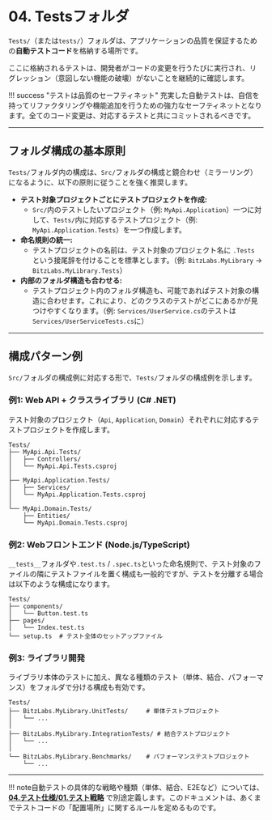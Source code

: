 # 04. Testsフォルダ

`Tests/`（または`tests/`）フォルダは、アプリケーションの品質を保証するための**自動テストコード**を格納する場所です。

ここに格納されるテストは、開発者がコードの変更を行うたびに実行され、リグレッション（意図しない機能の破壊）がないことを継続的に確認します。

!!! success
"テストは品質のセーフティネット" 充実した自動テストは、自信を持ってリファクタリングや機能追加を行うための強力なセーフティネットとなります。全てのコード変更は、対応するテストと共にコミットされるべきです。

---

## フォルダ構成の基本原則

`Tests/`フォルダ内の構成は、`Src/`フォルダの構成と鏡合わせ（ミラーリング）になるように、以下の原則に従うことを強く推奨します。

- **テスト対象プロジェクトごとにテストプロジェクトを作成:**
  - `Src/`内のテストしたいプロジェクト（例:
    `MyApi.Application`）一つに対して、`Tests/`内に対応するテストプロジェクト（例:
    `MyApi.Application.Tests`）を一つ作成します。
- **命名規則の統一:**
  - テストプロジェクトの名前は、テスト対象のプロジェクト名に `.Tests`
    という接尾辞を付けることを標準とします。（例: `BitzLabs.MyLibrary` →
    `BitzLabs.MyLibrary.Tests`）
- **内部のフォルダ構造も合わせる:**
  - テストプロジェクト内のフォルダ構造も、可能であればテスト対象の構造に合わせます。これにより、どのクラスのテストがどこにあるかが見つけやすくなります。（例:
    `Services/UserService.cs`のテストは`Services/UserServiceTests.cs`に）

---

## 構成パターン例

`Src/`フォルダの構成例に対応する形で、`Tests/`フォルダの構成例を示します。

### 例1: Web API + クラスライブラリ (C# .NET)

テスト対象のプロジェクト（`Api`, `Application`,
`Domain`）それぞれに対応するテストプロジェクトを作成します。

```
Tests/
├── MyApi.Api.Tests/
│   ├── Controllers/
│   └── MyApi.Api.Tests.csproj
│
├── MyApi.Application.Tests/
│   ├── Services/
│   └── MyApi.Application.Tests.csproj
│
└── MyApi.Domain.Tests/
    ├── Entities/
    └── MyApi.Domain.Tests.csproj
```

### 例2: Webフロントエンド (Node.js/TypeScript)

`__tests__`フォルダや`.test.ts` /
`.spec.ts`といった命名規則で、テスト対象のファイルの隣にテストファイルを置く構成も一般的ですが、テストを分離する場合は以下のような構成になります。

```
Tests/
├── components/
│   └── Button.test.ts
├── pages/
│   └── Index.test.ts
└── setup.ts  # テスト全体のセットアップファイル
```

### 例3: ライブラリ開発

ライブラリ本体のテストに加え、異なる種類のテスト（単体、結合、パフォーマンス）をフォルダで分ける構成も有効です。

```
Tests/
├── BitzLabs.MyLibrary.UnitTests/     # 単体テストプロジェクト
│   └── ...
│
├── BitzLabs.MyLibrary.IntegrationTests/ # 結合テストプロジェクト
│   └── ...
│
└── BitzLabs.MyLibrary.Benchmarks/    # パフォーマンステストプロジェクト
    └── ...
```

---

!!!
note自動テストの具体的な戦略や種類（単体、結合、E2Eなど）については、**[04.テスト仕様/01.テスト戦略](../../04_テスト仕様/01_テスト戦略.md)**
で別途定義します。このドキュメントは、あくまでテストコードの「配置場所」に関するルールを定めるものです。
